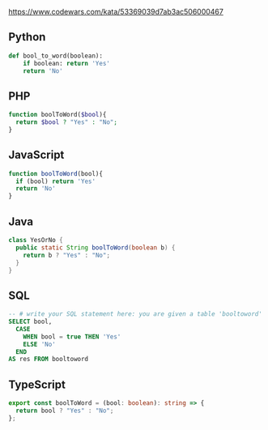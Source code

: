 https://www.codewars.com/kata/53369039d7ab3ac506000467

## Python
```python
def bool_to_word(boolean):
    if boolean: return 'Yes'
    return 'No'
```

## PHP
```php
function boolToWord($bool){
  return $bool ? "Yes" : "No";
}
```

## JavaScript
```js
function boolToWord(bool){
  if (bool) return 'Yes'
  return 'No'
}
```

## Java
```java
class YesOrNo {
  public static String boolToWord(boolean b) {
    return b ? "Yes" : "No";
  }
}
```

## SQL
```sql
-- # write your SQL statement here: you are given a table 'booltoword' with column 'bool', return a table with column 'bool' and your result in a column named 'res'.
SELECT bool,
  CASE
    WHEN bool = true THEN 'Yes'
    ELSE 'No'
  END
AS res FROM booltoword
```

## TypeScript
```ts
export const boolToWord = (bool: boolean): string => {
  return bool ? "Yes" : "No";
};
```